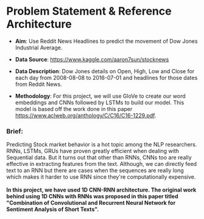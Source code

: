 # Problem Statement & Reference Architecture

* **Aim**: Use Reddit News Headlines to predict the movement of Dow Jones Industrial Average.   


* **Data Source**: https://www.kaggle.com/aaron7sun/stocknews 


* **Data Description**: Dow Jones details on Open, High, Low and Close for each day from 2008-08-08 to 2016-07-01 and headlines for those dates from Reddit News. 


* **Methodology**: For this project, we will use GloVe to create our word embeddings and CNNs followed by LSTMs to build our model. This model is based off the work done in this paper https://www.aclweb.org/anthology/C/C16/C16-1229.pdf.


### Brief:

Predicting Stock market behavior is a hot topic among the NLP researchers. RNNs, LSTMs, GRUs have proven greatly efficient when dealing with Sequential data. But it turns out that other than RNNs, CNNs too are really effective in extracting features from the text. Although, we can directly feed text to an RNN but there are cases when the sequences are really long which makes it harder to use RNN since they're computationally expensive. <br><br>
**In this project, we have used 1D CNN-RNN architecture. The original work behind using 1D CNNs with RNNs was proposed in this paper titled "Combination of Convolutional and Recurrent Neural Network for Sentiment Analysis of Short Texts".**
